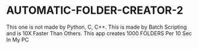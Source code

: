 # AUTOMATIC-FOLDER-CREATOR-2
This one is not made by Python, C, C++. This is made by Batch Scripting and is 10X Faster Than Others. This app creates 1000 FOLDERS Per 10 Sec In My PC
